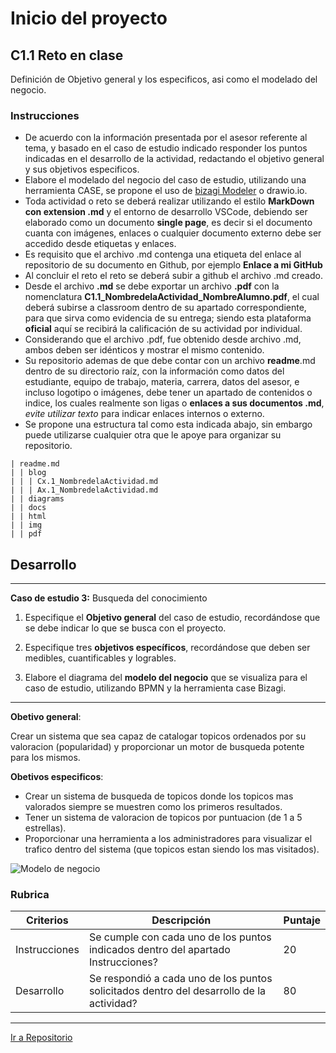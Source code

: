 # Inicio del proyecto

## C1.1 Reto en clase

Definición de Objetivo general y los especificos, asi como el modelado del negocio.

###  Instrucciones

- De acuerdo con la información presentada por el asesor referente al tema, y basado en el caso de estudio indicado responder los puntos indicadas en el desarrollo de la actividad, redactando el objetivo general y sus objetivos especificos.
- Elabore el modelado del negocio del caso de estudio, utilizando una herramienta CASE, se propone el uso de [bizagi Modeler](https://www.bizagi.com/plataforma/modeler) o drawio.io.
- Toda actividad o reto se deberá realizar utilizando el estilo **MarkDown con extension .md** y el entorno de desarrollo VSCode, debiendo ser elaborado como un documento **single page**, es decir si el documento cuanta con imágenes, enlaces o cualquier documento externo debe ser accedido desde etiquetas y enlaces.
- Es requisito que el archivo .md contenga una etiqueta del enlace al repositorio de su documento en Github, por ejemplo **Enlace a mi GitHub**
- Al concluir el reto el reto se deberá subir a github el archivo .md creado.
- Desde el archivo **.md** se debe exportar un archivo **.pdf** con la nomenclatura **C1.1_NombredelaActividad_NombreAlumno.pdf**, el cual deberá subirse a classroom dentro de su apartado correspondiente, para que sirva como evidencia de su entrega; siendo esta plataforma **oficial** aquí se recibirá la calificación de su actividad por individual.
- Considerando que el archivo .pdf, fue obtenido desde archivo .md, ambos deben ser idénticos y mostrar el mismo contenido.
- Su repositorio ademas de que debe contar con un archivo **readme**.md dentro de su directorio raíz, con la información como datos del estudiante, equipo de trabajo, materia, carrera, datos del asesor, e incluso logotipo o imágenes, debe tener un apartado de contenidos o indice, los cuales realmente son ligas o **enlaces a sus documentos .md**, _evite utilizar texto_ para indicar enlaces internos o externo.
- Se propone una estructura tal como esta indicada abajo, sin embargo puede utilizarse cualquier otra que le apoye para organizar su repositorio.

```
| readme.md
| | blog
| | | Cx.1_NombredelaActividad.md
| | | Ax.1_NombredelaActividad.md
| | diagrams
| | docs
| | html
| | img
| | pdf    
```



## Desarrollo

___
**Caso de estudio 3:** Busqueda del conocimiento

1. Especifique el  **Objetivo general** del caso de estudio, recordándose que se debe indicar lo que se busca con el proyecto.


2. Especifique tres **objetivos específicos**, recordándose que deben ser medibles, cuantificables y logrables.


3. Elabore el diagrama del **modelo del negocio** que se visualiza para el caso de estudio, utilizando BPMN y la herramienta case Bizagi.


___

**Obetivo general**:

 Crear un sistema que sea capaz de catalogar topicos ordenados por su valoracion (popularidad) y proporcionar un motor de busqueda potente para los mismos. 

**Obetivos especificos**:

- Crear un sistema de busqueda de topicos donde los topicos mas valorados siempre se muestren como los primeros resultados.
- Tener un sistema de valoracion de topicos por puntuacion (de 1 a 5 estrellas).
- Proporcionar una herramienta a los administradores para visualizar el trafico dentro del sistema (que topicos estan siendo los mas visitados).

![Modelo de negocio](https://raw.githubusercontent.com/Carlos-Gallardoo/AnalisisAvanzadoDeSoftware/156eadf44e667a70b7273b4319becaf9530ff7de/img/C1.1ModeladoNegocio2.svg)
### Rubrica


| Criterios     | Descripción                                                                                  | Puntaje |
| ------------- | -------------------------------------------------------------------------------------------- | ------- |
| Instrucciones | Se cumple con cada uno de los puntos indicados dentro del apartado Instrucciones?            | 20 |
| Desarrollo    | Se respondió a cada uno de los puntos solicitados dentro del desarrollo de la actividad?     | 80      |

---

[Ir a Repositorio](https://github.com/Carlos-Gallardoo/AnalisisAvanzadoDeSoftware)